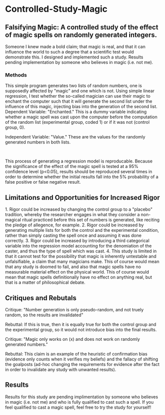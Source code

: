 # Controlled-Study-Magic

<h2>Falsifying Magic: A controlled study of the effect of magic spells on randomly generated integers. </h2>
Someone I knew made a bold claim; that magic is real, and that it can influence the world to such a degree that a scientific test would demonstrate this. I designed and implemented such a study. Results pending implementation by someone who believes in magic (i.e. not me). 

<h3>Methods</h3>
This simple program generates two lists of random numbers, one is supposedly affected by "magic" and one which is not. Using simple linear regression, I test whether the so-called magician can use their magic to enchant the computer such that it will generate the second list under the influence of this magic, injecting bias into the generation of the second list.
<br>
Dependent Variable: "Enchanted." This is a dummy variable indicating whether a magic spell was cast upon the computer before the computation of the random list (experimental group, coded 1) or if it was not (control group, 0).
<br>
<p>Independent Variable: "Value." These are the values for the randomly generated numbers in both lists.</p>
<br>
<p>This process of generating a regression model is reproducable. Because the significance of the effect of the magic spell is tested at a 95% confidence level (p<0.05), results should be reproduced several times in order to determine whether the initial results fall into the 5% probability of a false positive or false negative result.</p>


<h2>Limitations and Opportunities for Increased Rigor</h2>
1. Rigor could be increased by changing the control group to a "placebo" tradition, whereby the researcher engages in  what they consider a non-magical ritual practiced before this set of numbers is generated, like reciting the pledge of allegence, for example.  
2. Rigor could be increased by generating multiple lists for both the control and the experimental condition, rather than simply casting the spell once and assuming it was done correctly.
3. Rigor could be increased by introducing a third categorical variable into the regression model accounting for the denomiation of the caster, and thus the type of spell which was cast.
4. This study is limited in that it cannot test for the possibility that magic is inherently untestable and unfalsifiable, a claim that many magicians make. This of course would mean that any study is doomed to fail, and also that magic spells have no measurable material effect on the physical world. This of course would mean that magic spells definitionally have no effect on anything real, but that is a matter of philosophical debate.</p>

<h2>Critiques and Rebutals</h2>
<p>Critique: "Number generation is only pseudo-random, and not truely random, so the results are invalidated" 
<p>Rebuttal: If this is true, then it is equally true for both the control group and the experimental group, so it would not introduce bias into the final results.
<p>
<p>Critique: "Magic only works on (x) and does not work on randomly generated numbers."
<p>Rebuttal: This claim is an example of the heuristic of confirmation bias (evidence only counts when it verifies my beliefs) and the fallacy of shifting the goalposts (ad-hoc changing the requirements for evidence after the fact in order to invalidate any study with unwanted results).</p>
<p></p>
<p></p>
<h2>Results</h2>
Results for this study are pending implimentation by someone who believes in magic (i.e. not me) and who is fully qualified to cast such a spell. If you feel qualified to cast a magic spell, feel free to try the study for yourself!</p>
